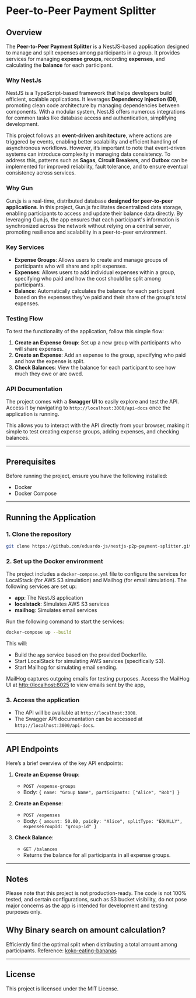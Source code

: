 # Peer-to-Peer Payment Splitter

## Overview

The **Peer-to-Peer Payment Splitter** is a NestJS-based application designed to manage and split expenses among participants in a group. It provides services for managing **expense groups**, recording **expenses**, and calculating the **balance** for each participant.

### Why NestJs

NestJS is a TypeScript-based framework that helps developers build efficient, scalable applications. It leverages **Dependency Injection (DI)**, promoting clean code architecture by managing dependencies between components. With a modular system, NestJS offers numerous integrations for common tasks like database access and authentication, simplifying development.

This project follows an **event-driven architecture**, where actions are triggered by events, enabling better scalability and efficient handling of asynchronous workflows. However, it’s important to note that event-driven systems can introduce complexity in managing data consistency. To address this, patterns such as **Sagas**, **Circuit Breakers**, and **Outbox** can be implemented for improved reliability, fault tolerance, and to ensure eventual consistency across services.

### Why Gun

Gun.js is a real-time, distributed database **designed for peer-to-peer applications**. In this project, Gun.js facilitates decentralized data storage, enabling participants to access and update their balance data directly. By leveraging Gun.js, the app ensures that each participant's information is synchronized across the network without relying on a central server, promoting resilience and scalability in a peer-to-peer environment.

### Key Services

- **Expense Groups**: Allows users to create and manage groups of participants who will share and split expenses.
- **Expenses**: Allows users to add individual expenses within a group, specifying who paid and how the cost should be split among participants.
- **Balance**: Automatically calculates the balance for each participant based on the expenses they’ve paid and their share of the group's total expenses.

### Testing Flow

To test the functionality of the application, follow this simple flow:

1. **Create an Expense Group**: Set up a new group with participants who will share expenses.
2. **Create an Expense**: Add an expense to the group, specifying who paid and how the expense is split.
3. **Check Balances**: View the balance for each participant to see how much they owe or are owed.

### API Documentation

The project comes with a **Swagger UI** to easily explore and test the API. Access it by navigating to `http://localhost:3000/api-docs` once the application is running.

This allows you to interact with the API directly from your browser, making it simple to test creating expense groups, adding expenses, and checking balances.

---

## Prerequisites

Before running the project, ensure you have the following installed:

- Docker
- Docker Compose

---

## Running the Application

### 1. Clone the repository

```sh
git clone https://github.com/eduardo-js/nestjs-p2p-payment-splitter.git
```

### 2. Set up the Docker environment

The project includes a `docker-compose.yml` file to configure the services for LocalStack (for AWS S3 simulation) and Mailhog (for email simulation). The following services are set up:

- **app**: The NestJS application
- **localstack**: Simulates AWS S3 services
- **mailhog**: Simulates email services

Run the following command to start the services:

```sh
docker-compose up --build
```

This will:

- Build the `app` service based on the provided Dockerfile.
- Start LocalStack for simulating AWS services (specifically S3).
- Start Mailhog for simulating email sending.

MailHog captures outgoing emails for testing purposes. Access the MailHog UI at <http://localhost:8025> to view emails sent by the app,

### 3. Access the application

- The API will be available at `http://localhost:3000`.
- The Swagger API documentation can be accessed at `http://localhost:3000/api-docs`.

---

## API Endpoints

Here’s a brief overview of the key API endpoints:

1. **Create an Expense Group**:
   - `POST /expense-groups`
   - Body: `{ name: "Group Name", participants: ["Alice", "Bob"] }`

2. **Create an Expense**:
   - `POST /expenses`
   - Body: `{ amount: 50.00, paidBy: "Alice", splitType: "EQUALLY", expenseGroupId: "group-id" }`

3. **Check Balance**:
   - `GET /balances`
   - Returns the balance for all participants in all expense groups.

---

## Notes

Please note that this project is not production-ready. The code is not 100% tested, and certain configurations, such as S3 bucket visibility, do not pose major concerns as the app is intended for development and testing purposes only.

## Why Binary search on amount calculation?

Efficiently find the optimal split when distributing a total amount among participants.
Reference: [koko-eating-bananas](https://leetcode.com/problems/koko-eating-bananas/)

---

## License

This project is licensed under the MIT License.
